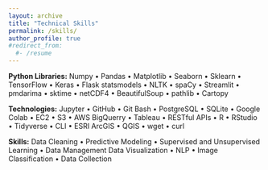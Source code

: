 ```yaml
---
layout: archive
title: "Technical Skills"
permalink: /skills/
author_profile: true
#redirect_from:
  #- /resume
---
```

**Python Libraries:** Numpy • Pandas • Matplotlib • Seaborn • Sklearn • TensorFlow • Keras • Flask statsmodels • NLTK • spaCy • Streamlit • pmdarima • sktime • netCDF4 • BeautifulSoup • pathlib • Cartopy

**Technologies:** Jupyter • GitHub • Git Bash • PostgreSQL • SQLite • Google Colab • EC2 • S3 • AWS BigQuerry • Tableau • RESTful APIs • R • RStudio • Tidyverse • CLI • ESRI ArcGIS • QGIS • wget • curl

**Skills:** Data Cleaning • Predictive Modeling • Supervised and Unsupervised Learning • Data Management Data Visualization • NLP • Image Classification • Data Collection 


